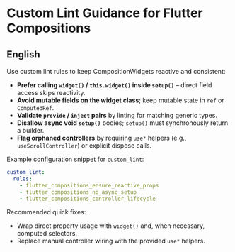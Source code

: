 # Custom Lint Guidance for Flutter Compositions

## English

Use custom lint rules to keep CompositionWidgets reactive and consistent:

- **Prefer calling `widget()` / `this.widget()` inside `setup()`** – direct field access skips reactivity.
- **Avoid mutable fields on the widget class**; keep mutable state in `ref` or `ComputedRef`.
- **Validate `provide` / `inject` pairs** by linting for matching generic types.
- **Disallow async void `setup()`** bodies; `setup()` must synchronously return a builder.
- **Flag orphaned controllers** by requiring `use*` helpers (e.g., `useScrollController`) or explicit dispose calls.

Example configuration snippet for `custom_lint`:

```yaml
custom_lint:
  rules:
    - flutter_compositions_ensure_reactive_props
    - flutter_compositions_no_async_setup
    - flutter_compositions_controller_lifecycle
```

Recommended quick fixes:

- Wrap direct property usage with `widget()` and, when necessary, computed selectors.
- Replace manual controller wiring with the provided `use*` helpers.
